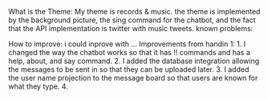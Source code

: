 What is the Theme:
    My theme is records & music. the theme is implemented by the background picture, the sing command for the chatbot, and the fact that the API implementation is twitter with music tweets.
known problems:
    
How to improve:
    i could inprove with ...
Improvements from handin 1:
    1. I changed the way the chatbot works so that it has !! commands and has a help, about, and say command.
    2. I added the database integration allowing the messages to be sent in so that they can be uploaded later.
    3. I added the user name projection to the message board so that users are known for what they type. 
    4. 
